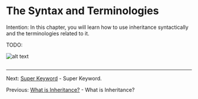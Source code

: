# The Syntax and Terminologies

Intention: In this chapter, you will learn how to use inheritance syntactically and the terminologies related to it.

TODO:

![alt text](../../etc/oop/img.png "Img")

```java

```

<hr>

Next: [Super Keyword](super-keyword.md "Super Keyword") - Super Keyword.

Previous: [What is Inheritance?](inheritance.md "What is Inheritance?") - What is Inheritance?